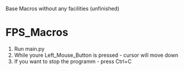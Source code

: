 Base Macros without any facilities (unfinished)
# FPS_Macros
1) Run main.py
2) While youre Left_Mouse_Button is pressed - cursor will move down
3) If you want to stop the programm - press Ctrl+C
